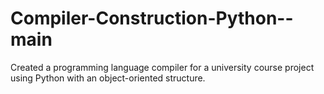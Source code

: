# Compiler-Construction-Python--main
Created a programming language compiler for a university course project using Python with an object-oriented structure.
